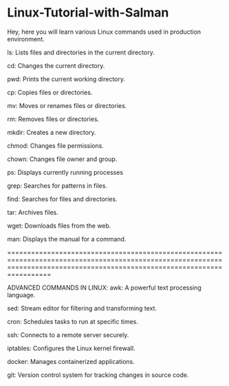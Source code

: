 # Linux-Tutorial-with-Salman
Hey, here you will learn various Linux commands used in production environment.
<BASIC COMMANDS>

ls: Lists files and directories in the current directory.


cd: Changes the current directory.


pwd: Prints the current working directory.


cp: Copies files or directories.


mv: Moves or renames files or directories.


rm: Removes files or directories.


mkdir: Creates a new directory.


chmod: Changes file permissions.


chown: Changes file owner and group.


ps: Displays currently running processes


grep: Searches for patterns in files.


find: Searches for files and directories.


tar: Archives files.


wget: Downloads files from the web.


man: Displays the manual for a command.

=============================================================================================================================================================================

ADVANCED COMMANDS IN LINUX:
awk: A powerful text processing language.


sed: Stream editor for filtering and transforming text.


cron: Schedules tasks to run at specific times.


ssh: Connects to a remote server securely.


iptables: Configures the Linux kernel firewall.


docker: Manages containerized applications.


git: Version control system for tracking changes in source code.

